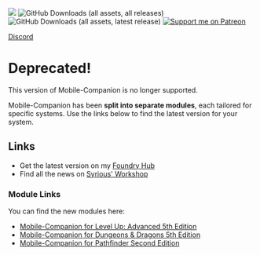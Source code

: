 ![](https://img.shields.io/badge/Foundry-v12-informational)
![GitHub Downloads (all assets, all releases)](https://img.shields.io/github/downloads/Syrious/foundryvtt-mobile-companion/total?label=Downloads+Total)
![GitHub Downloads (all assets, latest release)](https://img.shields.io/github/downloads/Syrious/foundryvtt-mobile-companion/latest/total?label=Downloads+Latest)
[![Support me on Patreon](https://img.shields.io/endpoint.svg?url=https%3A%2F%2Fshieldsio-patreon.vercel.app%2Fapi%3Fusername%3DSyriousWorkshop%26type%3Dpatrons&style=flat)](https://patreon.com/SyriousWorkshop)

[Discord](https://discord.gg/VMqndcyUGS)

# Deprecated!
This version of Mobile-Companion is no longer supported.

Mobile-Companion has been **split into separate modules**, each tailored for specific systems. Use the links below to find the latest version for your system.

## Links

- Get the latest version on my [Foundry Hub](https://hub.adventurer-backpack.com/)
- Find all the news on [Syrious' Workshop](https://www.patreon.com/SyriousWorkshop)

### Module Links
You can find the new modules here:

- [Mobile-Companion for Level Up: Advanced 5th Edition](https://foundryvtt.com/packages/mobile-companion-a5e)
- [Mobile-Companion for Dungeons & Dragons 5th Edition](https://foundryvtt.com/packages/mobile-companion-dnd5e)
- [Mobile-Companion for Pathfinder Second Edition](https://foundryvtt.com/packages/mobile-companion-pf2e)
